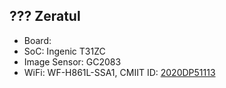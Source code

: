 ??? Zeratul
-----------

- Board:
- SoC: Ingenic T31ZC
- Image Sensor: GC2083
- WiFi: WF-H861L-SSA1, CMIIT ID: [2020DP51113](https://cmiitid.cn/2020DP5113(M))
